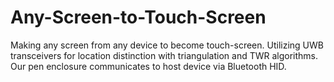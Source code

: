 # Any-Screen-to-Touch-Screen

Making any screen from any device to become touch-screen. Utilizing UWB transceivers for location distinction with triangulation and TWR algorithms. Our pen enclosure communicates to host device via Bluetooth HID. 

